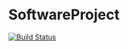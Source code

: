 # SoftwareProject

[![Build Status](https://api.cirrus-ci.com/github/SDPTeam15/PolyEvents.svg)](https://github.com/SDPTeam15/PolyEvents)